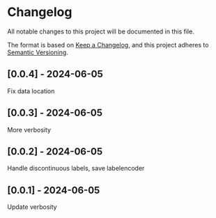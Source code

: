 # Changelog
All notable changes to this project will be documented in this file.

The format is based on [Keep a Changelog](https://keepachangelog.com/en/1.0.0/),
and this project adheres to [Semantic Versioning](https://semver.org/spec/v2.0.0.html).

## [0.0.4] - 2024-06-05
Fix data location

## [0.0.3] - 2024-06-05
More verbosity

## [0.0.2] - 2024-06-05
Handle discontinuous labels, save labelencoder

## [0.0.1] - 2024-06-05
Update verbosity
